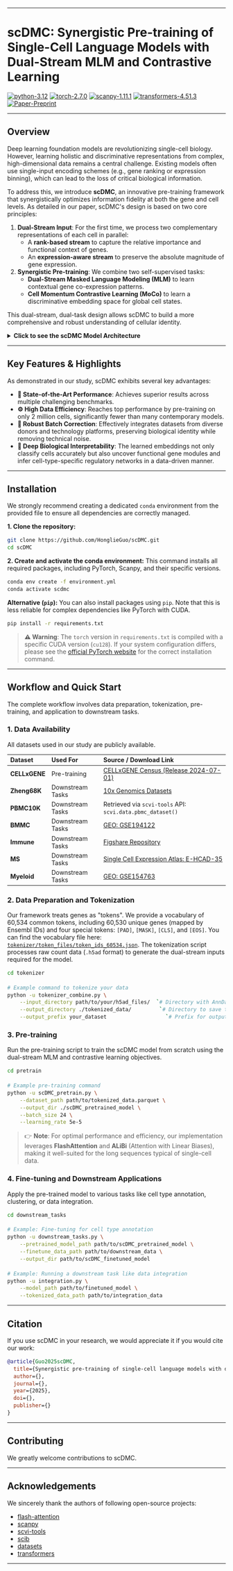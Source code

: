 
---

# scDMC: Synergistic Pre-training of Single-Cell Language Models with Dual-Stream MLM and Contrastive Learning

[![python-3.12](https://img.shields.io/badge/Python-3.12-blue.svg)](https://www.python.org/downloads/release/python-3120/)
[![torch-2.7.0](https://img.shields.io/badge/PyTorch-2.7.0-orange.svg)](https://pytorch.org/)
[![scanpy-1.11.1](https://img.shields.io/badge/Scanpy-1.11.1-blue)](https://scanpy.readthedocs.io/en/stable/)
[![transformers-4.51.3](https://img.shields.io/badge/🤗%20Transformers-4.51.3-yellow)](https://github.com/huggingface/transformers)
[![Paper-Preprint](https://img.shields.io/badge/Paper-Preprint-red)](https://arxiv.org/abs/YOUR_ARXIV_ID) <!-- 请替换为您的论文链接 -->

---

## Overview

Deep learning foundation models are revolutionizing single-cell biology. However, learning holistic and discriminative representations from complex, high-dimensional data remains a central challenge. Existing models often use single-input encoding schemes (e.g., gene ranking or expression binning), which can lead to the loss of critical biological information.

To address this, we introduce **scDMC**, an innovative pre-training framework that synergistically optimizes information fidelity at both the gene and cell levels. As detailed in our paper, scDMC's design is based on two core principles:

1.  **Dual-Stream Input**: For the first time, we process two complementary representations of each cell in parallel:
    *   A **rank-based stream** to capture the relative importance and functional context of genes.
    *   An **expression-aware stream** to preserve the absolute magnitude of gene expression.
2.  **Synergistic Pre-training**: We combine two self-supervised tasks:
    *   **Dual-Stream Masked Language Modeling (MLM)** to learn contextual gene co-expression patterns.
    *   **Cell Momentum Contrastive Learning (MoCo)** to learn a discriminative embedding space for global cell states.

This dual-stream, dual-task design allows scDMC to build a more comprehensive and robust understanding of cellular identity.

<details>
<summary><b>Click to see the scDMC Model Architecture</b></summary>
<div align="center">
  <img src="./scDMC.png" alt="ScDMC Framework" width="75%">
  <br>
  <em><b>Fig 1.</b> The scDMC model architecture, featuring dual-stream input construction and a pre-training process combining Dual-Stream MLM with Cell Momentum Contrastive Learning.</em>
</div>
</details>

---

## Key Features & Highlights

As demonstrated in our study, scDMC exhibits several key advantages:

-   **🚀 State-of-the-Art Performance**: Achieves superior results across multiple challenging benchmarks.
-   **⚙️ High Data Efficiency**: Reaches top performance by pre-training on only 2 million cells, significantly fewer than many contemporary models. 
-   **🧩 Robust Batch Correction**: Effectively integrates datasets from diverse donors and technology platforms, preserving biological identity while removing technical noise.
-   **🔬 Deep Biological Interpretability**: The learned embeddings not only classify cells accurately but also uncover functional gene modules and infer cell-type-specific regulatory networks in a data-driven manner.

---

## Installation

We strongly recommend creating a dedicated `conda` environment from the provided file to ensure all dependencies are correctly managed.

**1. Clone the repository:**
```bash
git clone https://github.com/HonglieGuo/scDMC.git
cd scDMC
```

**2. Create and activate the conda environment:**
This command installs all required packages, including PyTorch, Scanpy, and their specific versions.
```bash
conda env create -f environment.yml
conda activate scdmc
```

**Alternative (`pip`):**
You can also install packages using `pip`. Note that this is less reliable for complex dependencies like PyTorch with CUDA.
```bash
pip install -r requirements.txt
```
> **⚠️ Warning**: The `torch` version in `requirements.txt` is compiled with a specific CUDA version (`cu128`). If your system configuration differs, please see the [official PyTorch website](https://pytorch.org/get-started/locally/) for the correct installation command.

---

## Workflow and Quick Start

The complete workflow involves data preparation, tokenization, pre-training, and application to downstream tasks.

### 1. Data Availability

All datasets used in our study are publicly available.

| Dataset      | Used For               | Source / Download Link                                                                                                                                                 |
| :----------- | :--------------------- | :--------------------------------------------------------------------------------------------------------------------------------------------------------------------- |
| **CELLxGENE**  | Pre-training         | [CELLxGENE Census (Release 2024-07-01)](https://cellxgene.cziscience.com/)                                                                                              |
| **Zheng68K** | Downstream Tasks       | [10x Genomics Datasets](https://www.10xgenomics.com/cn/datasets/fresh-68-k-pbm-cs-donor-a-1-standard-1-1-0)                                                                     |
| **PBMC10K**  | Downstream Tasks       | Retrieved via `scvi-tools` API: `scvi.data.pbmc_dataset()`                                                                                                               |
| **BMMC**     | Downstream Tasks       | [GEO: GSE194122](https://www.ncbi.nlm.nih.gov/geo/query/acc.cgi?acc=GSE194122)                                                                                            |
| **Immune**   | Downstream Tasks       | [Figshare Repository](https://figshare.com/articles/dataset/Benchmarking_atlas-level_data_integration_in_single-cell_genomics_-_integration_task_datasets_Immune_and_pancreas_/12420968/8) |
| **MS**       | Downstream Tasks       | [Single Cell Expression Atlas: E-HCAD-35](https://www.ebi.ac.uk/gxa/sc/experiments/E-HCAD-35/downloads)                                                                      |
| **Myeloid**  | Downstream Tasks       | [GEO: GSE154763](https://www.ncbi.nlm.nih.gov/geo/query/acc.cgi?acc=GSE154763)                                                                                            |

### 2. Data Preparation and Tokenization

Our framework treats genes as "tokens". We provide a vocabulary of 60,534 common tokens, including 60,530 unique genes (mapped by Ensembl IDs) and four special tokens: `[PAD]`, `[MASK]`, `[CLS]`, and `[EOS]`. You can find the vocabulary file here: [`tokenizer/token_files/token_ids_60534.json`](./tokenizer/token_files/token_ids_60534.json).
The tokenization script processes raw count data (`.h5ad` format) to generate the dual-stream inputs required for the model.

```bash
cd tokenizer

# Example command to tokenize your data
python -u tokenizer_combine.py \
    --input_directory path/to/your/h5ad_files/  `# Directory with AnnData files` \
    --output_directory ./tokenized_data/         `# Directory to save tokenized parquet file` \
    --output_prefix your_dataset                   `# Prefix for output files`
```

### 3. Pre-training

Run the pre-training script to train the scDMC model from scratch using the dual-stream MLM and contrastive learning objectives.

```bash
cd pretrain

# Example pre-training command
python -u scDMC_pretrain.py \
    --dataset_path path/to/tokenized_data.parquet \
    --output_dir ./scDMC_pretrained_model \
    --batch_size 24 \
    --learning_rate 5e-5
```
> 👉 **Note**: For optimal performance and efficiency, our implementation leverages **FlashAttention** and **ALiBi** (Attention with Linear Biases), making it well-suited for the long sequences typical of single-cell data.

### 4. Fine-tuning and Downstream Applications

Apply the pre-trained model to various tasks like cell type annotation, clustering, or data integration.

```bash
cd downstream_tasks

# Example: Fine-tuning for cell type annotation
python -u downstream_tasks.py \
    --pretrained_model_path path/to/scDMC_pretrained_model \
    --finetune_data_path path/to/downstream_data \
    --output_dir path/to/scDMC_finetuned_model

# Example: Running a downstream task like data integration
python -u integration.py \
    --model_path path/to/finetuned_model \
    --tokenized_data_path path/to/integration_data
```

---

## Citation

If you use scDMC in your research, we would appreciate it if you would cite our work:

```bibtex
@article{Guo2025scDMC,
  title={Synergistic pre-training of single-cell language models with dual-stream MLM and contrastive learning},
  author={},
  journal={},
  year={2025},
  doi={},
  publisher={}
}
```

---

## Contributing

We greatly welcome contributions to scDMC.

---

## Acknowledgements

We sincerely thank the authors of following open-source projects:

- [flash-attention](https://github.com/HazyResearch/flash-attention)
- [scanpy](https://github.com/scverse/scanpy)
- [scvi-tools](https://github.com/scverse/scvi-tools)
- [scib](https://github.com/theislab/scib)
- [datasets](https://github.com/huggingface/datasets)
- [transformers](https://github.com/huggingface/transformers)

---
